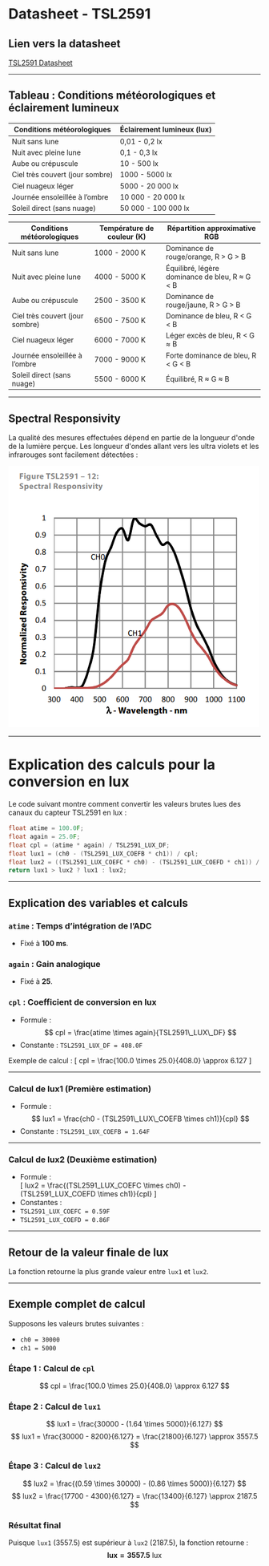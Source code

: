 # Datasheet - TSL2591

## Lien vers la datasheet
[TSL2591 Datasheet](https://cdn-shop.adafruit.com/datasheets/TSL25911_Datasheet_EN_v1.pdf)

---

## Tableau : Conditions météorologiques et éclairement lumineux

| **Conditions météorologiques**     | **Éclairement lumineux (lux)** |
|------------------------------------|-------------------------------|
| Nuit sans lune                     | 0,01 - 0,2 lx               |
| Nuit avec pleine lune              | 0,1 - 0,3 lx                   |
| Aube ou crépuscule                 | 10 - 500 lx                      |
| Ciel très couvert (jour sombre)    | 1000 - 5000 lx                   |
| Ciel nuageux léger                 | 5000 - 20 000 lx                  |
| Journée ensoleillée à l’ombre      | 10 000 - 20 000 lx                 |
| Soleil direct (sans nuage)         | 50 000 - 100 000 lx               |


| **Conditions météorologiques**      | **Température de couleur (K)** | **Répartition approximative RGB** |
|--------------------------------------|--------------------------------|----------------------------------|
| Nuit sans lune                       | 1000 - 2000 K                  | Dominance de rouge/orange, R > G > B |
| Nuit avec pleine lune                | 4000 - 5000 K                  | Équilibré, légère dominance de bleu, R ≈ G < B |
| Aube ou crépuscule                   | 2500 - 3500 K                  | Dominance de rouge/jaune, R > G > B |
| Ciel très couvert (jour sombre)      | 6500 - 7500 K                  | Dominance de bleu, R < G < B |
| Ciel nuageux léger                   | 6000 - 7000 K                  | Léger excès de bleu, R < G ≈ B |
| Journée ensoleillée à l’ombre        | 7000 - 9000 K                  | Forte dominance de bleu, R < G < B |
| Soleil direct (sans nuage)           | 5500 - 6000 K                  | Équilibré, R ≈ G ≈ B |

---

## Spectral Responsivity

La qualité des mesures effectuées dépend en partie de la longueur d'onde de la lumière perçue. Les longueur d'ondes allant vers les ultra violets et les infrarouges sont facilement détectées :

[![TSL2591](image.png)](https://cdn-shop.adafruit.com/datasheets/TSL25911_Datasheet_EN_v1.pdf)

---

# Explication des calculs pour la conversion en lux

Le code suivant montre comment convertir les valeurs brutes lues des canaux du capteur TSL2591 en lux :

```c
float atime = 100.0F;
float again = 25.0F;
float cpl = (atime * again) / TSL2591_LUX_DF;
float lux1 = (ch0 - (TSL2591_LUX_COEFB * ch1)) / cpl;
float lux2 = ((TSL2591_LUX_COEFC * ch0) - (TSL2591_LUX_COEFD * ch1)) / cpl;
return lux1 > lux2 ? lux1 : lux2;
```

---

## Explication des variables et calculs

### `atime` : Temps d’intégration de l’ADC

- Fixé à **100 ms**.

### `again` : Gain analogique

- Fixé à **25**.

### `cpl` : Coefficient de conversion en lux

- Formule :  
  $$
  cpl = \frac{atime \times again}{TSL2591\_LUX\_DF}
  $$
- Constante : `TSL2591_LUX_DF = 408.0F`

Exemple de calcul :
\[
cpl = \frac{100.0 \times 25.0}{408.0} \approx 6.127
\]

---

### Calcul de lux1 (Première estimation)

- Formule :  
  $$
  lux1 = \frac{ch0 - (TSL2591\_LUX\_COEFB \times ch1)}{cpl}
  $$
- Constante : `TSL2591_LUX_COEFB = 1.64F`

---

### Calcul de lux2 (Deuxième estimation)

- Formule :  
  \[
  lux2 = \frac{(TSL2591\_LUX\_COEFC \times ch0) - (TSL2591\_LUX\_COEFD \times ch1)}{cpl}
  \]
- Constantes :
- `TSL2591_LUX_COEFC = 0.59F`
- `TSL2591_LUX_COEFD = 0.86F`

---

## Retour de la valeur finale de lux

La fonction retourne la plus grande valeur entre `lux1` et `lux2`.

---

## Exemple complet de calcul

Supposons les valeurs brutes suivantes :

- `ch0 = 30000`
- `ch1 = 5000`

### Étape 1 : Calcul de `cpl`

$$
cpl = \frac{100.0 \times 25.0}{408.0} \approx 6.127
$$

### Étape 2 : Calcul de `lux1`

$$
lux1 = \frac{30000 - (1.64 \times 5000)}{6.127}
$$
$$
lux1 = \frac{30000 - 8200}{6.127} = \frac{21800}{6.127} \approx 3557.5
$$

### Étape 3 : Calcul de `lux2`

$$
lux2 = \frac{(0.59 \times 30000) - (0.86 \times 5000)}{6.127}
$$
$$
lux2 = \frac{17700 - 4300}{6.127} = \frac{13400}{6.127} \approx 2187.5
$$

### Résultat final

Puisque `lux1` (3557.5) est supérieur à `lux2` (2187.5), la fonction retourne :
$$
\mathbf{lux = 3557.5 \text{ lux}}
$$
